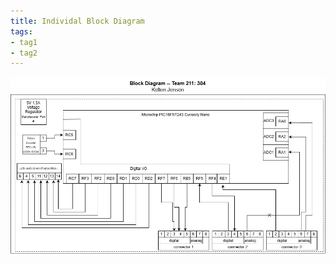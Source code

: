 ```yaml
---
title: Individal Block Diagram
tags:
- tag1
- tag2
---
```


![](IndividualBlockKeltonJensen.drawio.png)

